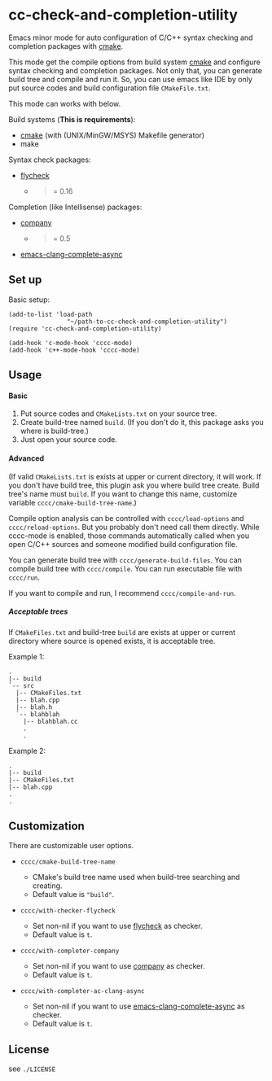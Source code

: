 cc-check-and-completion-utility
========================

Emacs minor mode for auto configuration of C/C++ syntax checking and completion packages with [cmake][].

This mode get the compile options from build system [cmake][] and
configure syntax checking and completion packages. Not only that, you can
generate build tree and compile and run it. So, you can use emacs like IDE
by only put source codes and build configuration file `CMakeFile.txt`.

This mode can works with below.

Build systems (**This is requirements**):

  - [cmake][] (with (UNIX/MinGW/MSYS) Makefile generator)
  - make

Syntax check packages:

  - [flycheck][]
    - >= 0.16

Completion (like Intellisense) packages:

  - [company][]
    - >= 0.5
  - [emacs-clang-complete-async][]

Set up
------------

Basic setup:

```
(add-to-list 'load-path
                "~/path-to-cc-check-and-completion-utility")
(require 'cc-check-and-completion-utility)

(add-hook 'c-mode-hook 'cccc-mode)
(add-hook 'c++-mode-hook 'cccc-mode)
```

Usage
-----

#### Basic

1. Put source codes and `CMakeLists.txt` on your source tree.
2. Create build-tree named `build`. (If you don't do it, this package asks you where is build-tree.)
3. Just open your source code.

#### Advanced

(If valid `CMakeLists.txt` is exists at upper or current directory, it will work.
If you don't have build tree, this plugin ask you where build tree create. Build tree's name
must `build`. If you want to change this name, customize variable `cccc/cmake-build-tree-name`.)

Compile option analysis can be controlled with `cccc/load-options` and
`cccc/reload-options`. But you probably don't need call them directly. While cccc-mode
is enabled, those commands automatically called when you open C/C++ sources and
someone modified build configuration file.

You can generate build tree with `cccc/generate-build-files`.
You can compile build tree with `cccc/compile`.
You can run executable file with `cccc/run`.

If you want to compile and run, I recommend `cccc/compile-and-run`.

##### Acceptable trees

If `CMakeFiles.txt` and build-tree `build` are exists at upper or current directory where source is opened exists,
it is acceptable tree.

Example 1:

```
.
|-- build
`-- src
  |-- CMakeFiles.txt
  |-- blah.cpp
  |-- blah.h
  `-- blahblah
    |-- blahblah.cc
    .
    .
```

Example 2:

```
.
|-- build
|-- CMakeFiles.txt
|-- blah.cpp
.
.
```


Customization
-------------

There are customizable user options.

- `cccc/cmake-build-tree-name`
  - CMake's build tree name used when build-tree searching and creating.
  - Default value is `"build"`.

- `cccc/with-checker-flycheck`
  - Set non-nil if you want to use [flycheck][] as checker.
  - Default value is `t`.

- `cccc/with-completer-company`
  - Set non-nil if you want to use [company][] as checker.
  - Default value is `t`.

- `cccc/with-completer-ac-clang-async`
  - Set non-nil if you want to use [emacs-clang-complete-async][] as checker.
  - Default value is `t`.

License
-------

see `./LICENSE`


[flycheck]: https://github.com/flycheck/flycheck
[company]: http://company-mode.github.io/
[cmake]: http://www.cmake.org/
[clang]: http://clang.llvm.org/
[emacs-clang-complete-async]: https://github.com/Golevka/emacs-clang-complete-async
